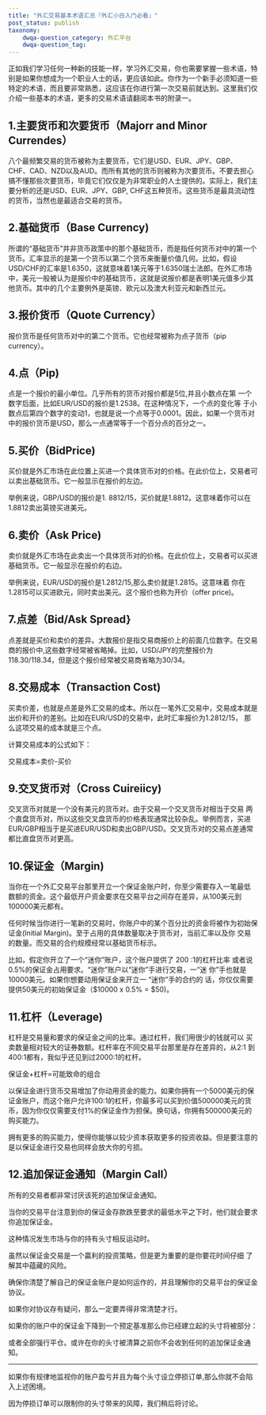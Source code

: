 ```yaml
---
title: "外汇交易基本术语汇总『外汇小白入门必看』"
post_status: publish
taxonomy:
    dwqa-question_category: 外汇平台
    dwqa-question_tag:
---
```


正如我们学习任何一种新的技能一样，学习外汇交易，你也需要掌握一些术语，特别是如果你想成为一个职业人士的话，更应该如此。你作为一个新手必须知道一些特定的术语，而且要非常熟悉，这应该在你进行第一次交易前就达到。这里我们仅介绍一些基本的术语，更多的交易术语请翻阅本书的附录一。

## **1.主要货币和次要货币（Majorr and Minor Currendes）**

八个最频繁交易的货币被称为主要货币，它们是USD、EUR、JPY、GBP、 CHF、CAD、NZD以及AUD。而所有其他的货币则被称为次要货币。不要去担心搞不懂那些次要货币，毕竟它们仅仅是为非常职业的人士提供的。实际上，我们主要分析的还是USD、EUR、JPY、GBP, CHF这五种货币。这些货币是最具流动性的货币，当然也是最适合交易的货币。

## **2.基础货币（Base Currency)**

所谓的“基础货币”并非货币政策中的那个基础货币，而是指任何货币对中的第一个货币。汇率显示的是第一个货币以第二个货币来衡量价值几何。比如，假设USD/CHF的汇率是1.6350，这就意味着1美元等于1.6350瑞士法郎。在外汇市场中，美元一般被认为是报价中的基础货币，这就是说报价都是表明1美元值多少其他货币。其中的几个主要例外是英镑、欧元以及澳大利亚元和新西兰元。

## **3.报价货币（Quote Currency）**

报价货币是任何货币对中的第二个货币。它也经常被称为点子货币（pip currency）。

## **4.点（Pip)**

点是一个报价的最小单位。几乎所有的货币对报价都是5位,并且小数点在第 一个数字后面，比如EUR/USD的报价是1.2538。在这种情况下，一个点的变化等 于小数点后第四个数字的变动1，也就是说一个点等于0.0001。因此，如果一个货币对中的报价货币是USD，那么一点通常等于一个百分点的百分之一。

## **5.买价（BidPrice)**

买价就是外汇市场在此位置上买进一个具体货币对的价格。在此价位上，交易者可以卖出基础货币。它一般显示在报价的左边。

举例来说，GBP/USD的报价是1. 8812/15，买价就是1.8812。这意味着你可以在1.8812卖出英镑买进美元。

## **6.卖价（Ask Price)**

卖价就是外汇市场在此卖出一个具体货币对的价格。在此价位上，交易者可以买进基础货币。它一般显示在报价的右边。

举例来说，EUR/USD的报价是1.2812/15,那么卖价就是1.2815。这意味着 你在1.2815可以买进欧元，同时卖出美元。这个报价也称为开价（offer price)。

## **7.点差（Bid/Ask Spread}**

点差就是买价和卖价的差异。大数报价是指交易商报价上的前面几位数字。在交易商的报价中,这些数字经常被省略掉。比如，USD/JPY的完整报价为118.30/118.34，但是这个报价经常被交易商省略为30/34。

## **8.交易成本（Transaction Cost)**

买卖价差，也就是点差是外汇交易的成本。所以在一笔外汇交易中，交易成本就是出价和开价的差别。比如在EUR/USD的交易中，此时汇率报价为1.2812/15， 那么这项交易的成本就是三个点。

计算交易成本的公式如下：

交易成本=卖价-买价

## **9.交叉货币对（Cross Cuireiicy)**

交叉货币对就是一个没有美元的货币对。由于交易一个交叉货币对相当于交易 两个直盘货币对，所以这些交叉盘货币的价格表现通常比较杂乱。举例而言，买进 EUR/GBP相当于是买进EUR/USD和卖出GBP/USD。交叉货币对的交易点差通常都比直盘货币对更高。

## **10.保证金（Margin)**

当你在一个外汇交易平台那里开立一个保证金账户时，你至少需要存入一笔最低 数额的资金。这个最低开户资金要求在交易平台之间存在差异，从100美元到 100000美元都有。

任何时候当你进行一笔新的交易时，你账户中的某个百分比的资金将被作为初始保证金(Initial Margin)。至于占用的具体数量取决于货币对，当前汇率以及你 交易的数量。而交易的合约规模经常以基础货币标示。

比如，假定你开立了一个“迷你”账户，这个账户提供了 200 :1的杠杆比率 或者说0.5%的保证金占用要求。“迷你”账户以“迷你”手进行交易，一“迷 你”手也就是10000美元。如果你想要动用保证金来开立一 “迷你”手的合约的 话，你仅仅需要提供50美元的初始保证金（$10000 x 0.5% = $50)。

## **11.杠杆（Leverage)**

杠杆是交易量和要求的保证金之间的比率。通过杠杆，我们用很少的钱就可以 买卖数量相对较大的证券数额。杠杆率在不同交易平台那里是存在差异的，从2:1 到400:1都有，我似乎还见到过2000:1的杠杆。

保证金+杠杆=可能致命的组合

以保证金进行货币交易增加了你动用资金的能力。如果你拥有一个5000美元的保证金账户，而这个账户允许100:1的杠杆，你最多可以买到价值500000美元的货币，因为你仅仅需要支付1%的保证金作为担保。换句话，你拥有500000美元的购买能力。

拥有更多的购买能力，使得你能够以较少资本获取更多的投资收益。但是要注意的是以保证金进行交易也同样会放大你的亏损。

## **12.追加保证金通知（Margin Call）**

所有的交易者都非常讨厌该死的追加保证金通知。

当你的交易平台注意到你的保证金存款跌至要求的最低水平之下时，他们就会要求你追加保证金。

这种情况发生市场与你的持有头寸相反运动时。

虽然以保证金交易是一个贏利的投资策略，但是更为重要的是你要花时间仔细 了解其中蕴藏的风险。

确保你清楚了解自己的保证金账户是如何运作的，并且理解你的交易平台的保证金协议。

如果你对协议存有疑问，那么一定要弄得非常清楚才行。

如果你的账户中的保证金下降到一个预定基准那么你已经建立起的头寸将被部分：

或者全部强行平仓。或许在你的头寸被清算之前你不会收到任何的追加保证金通知。

* * *

如果你有规律地监视你的账户盈亏并且为每个头寸设立停损订单,那么你就不会陷入上述困境。

因为停损订单可以限制你的头寸带来的风障，我们稍后将讨论。
